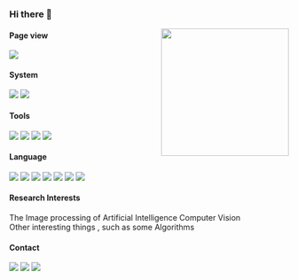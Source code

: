 <!--
**lgl1227/lgl1227** is a ✨ _special_ ✨ repository because its `README.md` (this file) appears on your GitHub profile.

Here are some ideas to get you started:

- 🔭 I’m currently working on ...
- 🌱 I’m currently learning ...
- 👯 I’m looking to collaborate on ...
- 🤔 I’m looking for help with ...
- 💬 Ask me about ...
- 📫 How to reach me: ...
- 😄 Pronouns: ...
- ⚡ Fun fact: ...
-->
### Hi there 👋

<img align='right' src="https://media.giphy.com/media/M9gbBd9nbDrOTu1Mqx/giphy.gif" width="230">

#### Page view

![](http://antzuhl.cn:4000/get/@lgl1227.readme)

#### System

[![](https://img.shields.io/badge/Windows-10-0078D6?&logo=Windows&logoColor=ffffff)](https://www.microsoftstore.com.cn/software/windows)
[![](https://img.shields.io/badge/Android-10.0-3DDC84?logo=Android&logoColor=ffffff)](https://developer.android.google.cn/)

#### Tools

[![](https://img.shields.io/badge/IntelliJ%20IDEA-2020.1.2-FE305E?logo=IntelliJ%20IDEA&logoColor=ffffff)](https://www.jetbrains.com/)
[![](https://img.shields.io/badge/PyCharm-2019.3.5-1BD88A?logo=PyCharm&logoColor=ffffff)](https://www.jetbrains.com/)
[![](https://img.shields.io/badge/Microsoft%20Edge%20-%2086.0.622.5-366DBF?logo=Microsoft%20Edge&logoColor=ffffff)](https://www.microsoft.com/zh-cn/edge)
[![](https://img.shields.io/badge/Google%20Chrome%20-%2087.0.4280.88-366DBF?logo=google%20chrome%20&logoColor=ffffff)](https://www.google.com/intl/zh-CN/chrome/)



#### Language

[![](https://img.shields.io/badge/-C-A8B9CC?logo=C&logoColor=white)]()
[![](https://img.shields.io/badge/-HTML5-E34F26?logo=html5&logoColor=white)]()
[![](https://img.shields.io/badge/-JavaScript-F7DF1E?logo=javascript&logoColor=white)]()
[![](https://img.shields.io/badge/-css3-1572B6?logo=css3&logoColor=white)]()
[![](https://img.shields.io/badge/-Python3-3776AB?logo=python&logoColor=ffffff)]()
[![](https://img.shields.io/badge/-MySQL-4479A1?logo=mysql&logoColor=white)]()
[![](https://img.shields.io/badge/-Git-F05032?logo=git&logoColor=white)]()

#### Research Interests
 The Image processing of Artificial Intelligence Computer Vision  
 Other interesting things , such as some Algorithms

#### Contact

[![](https://img.shields.io/badge/-mail-007396?logo=Gmail&logoColor=ffffff)](mailto:lgl1227404395@126.com)
[![](https://img.shields.io/badge/-Zhihu-007396?logo=Zhihu&logoColor=ffffff)](https://www.zhihu.com/people/lgl1227)
[![](https://img.shields.io/badge/-CSDN-007396?logo=CSDN&logoColor=ffffff)](https://blog.csdn.net/oqzuser387215300?spm=1000.2115.3001.5343)

